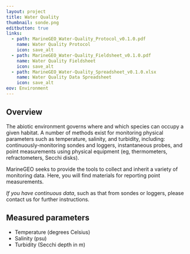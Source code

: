```yaml
---
layout: project
title: Water Quality
thumbnail: sonde.png
editbutton: true
links:
  - path: MarineGEO_Water-Quality_Protocol_v0.1.0.pdf
    name: Water Quality Protocol
    icon: save_alt
  - path: MarineGEO_Water-Quality_Fieldsheet_v0.1.0.pdf
    name: Water Quality Fieldsheet
    icon: save_alt
  - path: MarineGEO_Water-Quality_Spreadsheet_v0.1.0.xlsx
    name: Water Quality Data Spreadsheet
    icon: save_alt
eov: Environment
---
```


## Overview

The abiotic environment governs where and which species can occupy a given habitat. A number of methods exist for monitoring physical parameters such as temperature, salinity, and turbidity, including: continuously-monitoring sondes and loggers, instantaneous probes, and point measurements using physical equipment (eg, thermometers, refractometers, Secchi disks).

MarineGEO seeks to provide the tools to collect and inherit a variety of monitoring data. Here, you will find materials for reporting point measurements.

*If you have continuous data*, such as that from sondes or loggers, please contact us for further instructions.

## Measured parameters
  - Temperature (degrees Celsius)
  - Salinity (psu)
  - Turbidity (Secchi depth in m)
